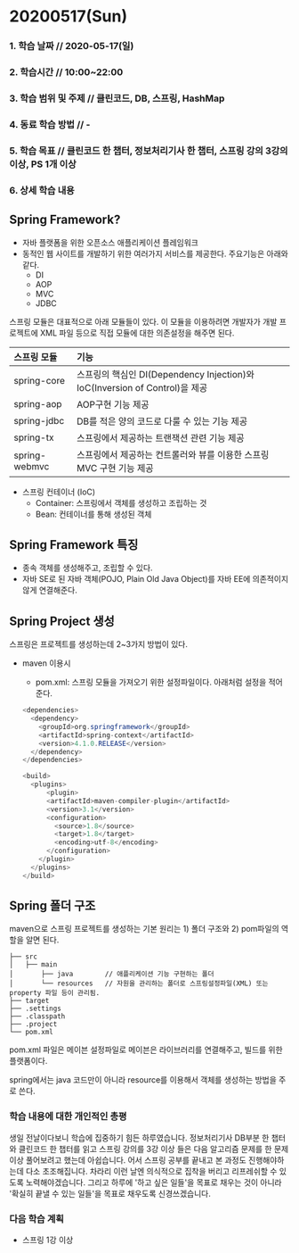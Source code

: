 # 20200517\(Sun\)

### 1. 학습 날짜 // 2020-05-17\(일\)

### 2. 학습시간 // 10:00~22:00

### 3. 학습 범위 및 주제 // 클린코드, DB, 스프링, HashMap

### 4. 동료 학습 방법 // -

### 5. 학습 목표 // 클린코드 한 챕터, 정보처리기사 한 챕터, 스프링 강의 3강의 이상, PS 1개 이상

### 6. 상세 학습 내용

## Spring Framework?

* 자바 플랫폼을 위한 오픈소스 애플리케이션 플레임워크
* 동적인 웹 사이트를 개발하기 위한 여러가지 서비스를 제공한다. 주요기능은 아래와 같다.
  * DI
  * AOP
  * MVC
  * JDBC

스프링 모듈은 대표적으로 아래 모듈들이 있다. 이 모듈을 이용하려면 개발자가 개발 프로젝트에 XML 파일 등으로 직접 모듈에 대한 의존설정을 해주면 된다.

| 스프링 모듈 | 기능 |
| :--- | :--- |
| spring-core | 스프링의 핵심인 DI\(Dependency Injection\)와 IoC\(Inversion of Control\)을 제공 |
| spring-aop | AOP구현 기능 제공 |
| spring-jdbc | DB를 적은 양의 코드로 다룰 수 있는 기능 제공 |
| spring-tx | 스프링에서 제공하는 트랜잭션 관련 기능 제공 |
| spring-webmvc | 스프링에서 제공하는 컨트롤러와 뷰를 이용한 스프링 MVC 구현 기능 제공 |

* 스프링 컨테이너 \(IoC\)
  * Container: 스프링에서 객체를 생성하고 조립하는 것
  * Bean: 컨테이너를 통해 생성된 객체

## Spring Framework 특징

* 종속 객체를 생성해주고, 조립할 수 있다.
* 자바 SE로 된 자바 객체\(POJO, Plain Old Java Object\)를 자바 EE에 의존적이지 않게 연결해준다.

## Spring Project 생성

스프링은 프로젝트를 생성하는데 2~3가지 방법이 있다.

* maven 이용시

  * pom.xml: 스프링 모듈을 가져오기 위한 설정파일이다. 아래처럼 설정을 적어준다.

  ```java
  <dependencies>
    <dependency>
      <groupId>org.springframework</groupId>
      <artifactId>spring-context</artifactId>
      <version>4.1.0.RELEASE</version>
    </dependency>
  </dependencies>
  ```

  ```java
  <build>
    <plugins>
        <plugin>
        <artifactId>maven-compiler-plugin</artifactId>
        <version>3.1</version>
        <configuration>
          <source>1.8</source>
          <target>1.8</target>
          <encoding>utf-8</encoding>
        </configuration>
      </plugin>
    </plugins>
  </build>
  ```

## Spring 폴더 구조

maven으로 스프링 프로젝트를 생성하는 기본 원리는 1\) 폴더 구조와 2\) pom파일의 역할을 알면 된다.

```text
├── src
│   ├── main
│       ├── java        // 애플리케이션 기능 구현하는 폴더
│       └── resources   // 자원을 관리하는 폴더로 스프링설정파일(XML) 또는 property 파일 등이 관리됨.
├── target
├── .settings
├── .classpath
├── .project
└── pom.xml
```

pom.xml 파일은 메이븐 설정파일로 메이븐은 라이브러리를 연결해주고, 빌드를 위한 플랫폼이다.

spring에서는 java 코드만이 아니라 resource를 이용해서 객체를 생성하는 방법을 주로 쓴다.

### 학습 내용에 대한 개인적인 총평

생일 전날이다보니 학습에 집중하기 힘든 하루였습니다. 정보처리기사 DB부분 한 챕터와 클린코드 한 챕터를 읽고 스프링 강의를 3강 이상 들은 다음 알고리즘 문제를 한 문제 이상 풀어보려고 했는데 아쉽습니다. 어서 스프링 공부를 끝내고 본 과정도 진행해야하는데 다소 초조해집니다. 차라리 이런 날엔 의식적으로 집착을 버리고 리프레쉬할 수 있도록 노력해야겠습니다. 그리고 하루에 '하고 싶은 일들'을 목표로 채우는 것이 아니라 '확실히 끝낼 수 있는 일들'을 목표로 채우도록 신경쓰겠습니다.

### 다음 학습 계획

* 스프링 1강 이상

